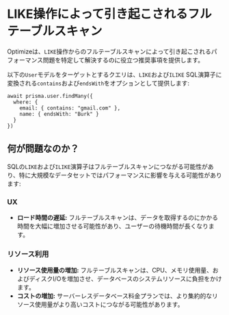 # LIKE操作によって引き起こされるフルテーブルスキャン

Optimizeは、`LIKE`操作からのフルテーブルスキャンによって引き起こされるパフォーマンス問題を特定して解決するのに役立つ推奨事項を提供します。

以下の`User`モデルをターゲットとするクエリは、`LIKE`および`ILIKE` SQL演算子に変換される`contains`および`endsWith`をオプションとして提供します:

```
await prisma.user.findMany({
  where: {
    email: { contains: "gmail.com" },
    name: { endsWith: "Burk" }
  }
})
```

## 何が問題なのか？

SQLの`LIKE`および`ILIKE`演算子はフルテーブルスキャンにつながる可能性があり、特に大規模なデータセットではパフォーマンスに影響を与える可能性があります:

### UX

- **ロード時間の遅延:** フルテーブルスキャンは、データを取得するのにかかる時間を大幅に増加させる可能性があり、ユーザーの待機時間が長くなります。

### リソース利用

- **リソース使用量の増加:** フルテーブルスキャンは、CPU、メモリ使用量、およびディスクI/Oを増加させ、データベースのシステムリソースに負担をかけます。
- **コストの増加:** サーバーレスデータベース料金プランでは、より集約的なリソース使用量がより高いコストにつながる可能性があります。
